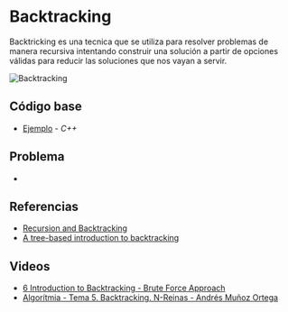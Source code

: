 # Backtracking
Backtricking es una tecnica que se utiliza para resolver problemas de manera recursiva intentando construir una solución a partir de opciones válidas para reducir las soluciones que nos vayan a servir.

![Backtracking](https://cdn.programiz.com/sites/tutorial2program/files/ba-state-space-tree.png)
## Código base
-  [Ejemplo](example.cpp) - _C++_

## Problema
- 

## Referencias 
-  [Recursion and Backtracking](https://www.hackerearth.com/practice/basic-programming/recursion/recursion-and-backtracking/tutorial/)
-  [A tree-based introduction to backtracking](https://medium.com/swlh/a-tree-based-introduction-to-backtracking-57e38264b2d2)
## Videos
-  [6 Introduction to Backtracking - Brute Force Approach](https://www.youtube.com/watch?v=DKCbsiDBN6c)
-  [Algorítmia - Tema 5. Backtracking. N-Reinas - Andrés Muñoz Ortega](https://www.youtube.com/watch?v=XQYGwKiqV3Y)
